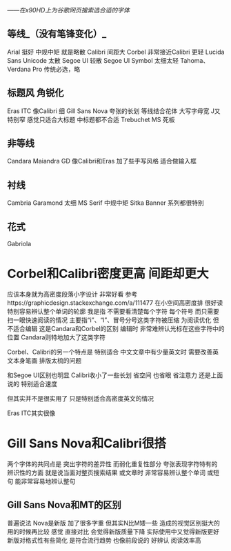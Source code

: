 *——在x90HD上为谷歌网页搜索选合适的字体*

## 等线_（没有笔锋变化）_
Arial 挺好 中规中矩 就是略散
Calibri 间距大
Corbel 非常接近Calibri 更轻
Lucida Sans Unicode 太散
Segoe UI 较散
Segoe UI Symbol 太细太轻
Tahoma、Verdana Pro 传统必选，略
## 标题风 角锐化
Eras ITC 像Calibri 细
Gill Sans Nova 夸张的长划 等线结合花体 大写字母宽 J又特别窄 感觉只适合大标题 中标题都不合适
Trebuchet MS 死板
## 非等线
Candara
Maiandra GD 像Calibri和Eras 加了些手写风格 适合做输入框
## 衬线
Cambria
Garamond 太细
MS Serif 中规中矩
Sitka Banner 系列都很特别
## 花式
Gabriola

# Corbel和Calibri密度更高 间距却更大
应该本身就为高密度段落小字设计
非常好看 参考https://graphicdesign.stackexchange.com/a/111477
在小空间高密度排 很好读 特别容易辨认整个单词的轮廓
我是指 不需要看清楚每个字符 每个符号 而只需要扫一眼快速阅读的情况
主要指“i”、“l”、冒号分号这类字符被压缩
为阅读优化 但不适合编辑 这是Candara和Corbel的区别
编辑时 非常难辨认光标在这些字符中的位置
Candara则特地加大了这类字符

Corbel、Calibri的另一个特点是
特别适合 中文文章中有少量英文时
需要改善英文本身笔画 排版太梳的问题

和Segoe UI区别也明显
Calibri收小了一些长划 省空间 也省眼 省注意力
还是上面说的 特别适合速度

但其实并不是很实用了
只是特别适合高密度英文的情况

Eras ITC其实很像

# Gill Sans Nova和Calibri很搭
两个字体的共同点是 突出字符的差异性 而弱化重复性部分
夸张表现字符特有的 辨识性的方面
就是说当面对整页搜索结果 或文章时 非常容易辨认整个单词 或短句
能非常容易地辨认整句
## Gill Sans Nova和MT的区别
普遍说法 Nova是新版 加了很多字重
但其实N比M矮一些 造成的视觉区别挺大的
用的时候再比较
感觉 直接对比 会觉得新版质量下降 实际使用中又觉得新版更好
新版对格式性有些简化 是符合流行趋势
也像前段说的 好辨认 阅读效率高
